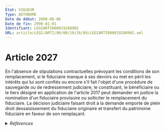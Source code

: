 ```yaml
---
État: VIGUEUR
Type: AUTONOME
Date de début: 2008-08-06
Date de fin: 2999-01-01
Identifiant: LEGIARTI000019288902
URL: article/LEGI/ARTI/00/00/19/28/89/LEGIARTI000019288902.xml
---
```


<h1>Article 2027</h1>

En l'absence de stipulations contractuelles prévoyant les conditions de son
remplacement, si le fiduciaire manque à ses devoirs ou met en péril les intérêts
qui lui sont confiés ou encore s'il fait l'objet d'une procédure de sauvegarde
ou de redressement judiciaire, le constituant, le bénéficiaire ou le tiers
désigné en application de l'article 2017 peut demander en justice la nomination
d'un fiduciaire provisoire ou solliciter le remplacement du fiduciaire. La
décision judiciaire faisant droit à la demande emporte de plein droit
dessaisissement du fiduciaire originaire et transfert du patrimoine fiduciaire
en faveur de son remplaçant.


<details>
  <summary><em>Références</em></summary>

  <h2>Articles faisant référence à l'article</h2>
  
  <ul>
    <li>
      <a href="https://legal.tricoteuses.fr//redirection/LEGIARTI000006445382?vers=git&vers=legifrance">Code civil - article 2017 AUTONOME MODIFIE, en vigueur du 1804-03-21 au 2005-01-01</a> CITATION cible
    </li>
    <li>
      <a href="https://legal.tricoteuses.fr//redirection/LEGIARTI000041578428?vers=git&vers=legifrance">Code civil - article 2017 AUTONOME VIGUEUR, en vigueur depuis le 2020-02-14</a> CITATION cible
    </li>
    <li>
      <a href="https://legal.tricoteuses.fr//redirection/LEGIARTI000019284975?vers=git&vers=legifrance">LOI n° 2008-776 du 4 août 2008 de modernisation de l'économie - article 18 PARTIELLEMENT_MODIF VIGUEUR, en vigueur depuis le 2008-08-06</a> MODIFIE source
    </li>
    <li>
      <a href="https://legal.tricoteuses.fr//redirection/LEGIARTI000006445384?vers=git&vers=legifrance">Code civil - article 2017 AUTONOME MODIFIE, en vigueur du 2007-02-21 au 2009-02-01</a> CITATION cible
    </li>
    <li>
      <a href="https://legal.tricoteuses.fr//redirection/LEGIARTI000006445383?vers=git&vers=legifrance">Code civil - article 2017 AUTONOME TRANSFERE, en vigueur du 2005-01-01 au 2006-03-24</a> CITATION cible
    </li>
    <li>
      <a href="https://legal.tricoteuses.fr//redirection/LEGIARTI000020192936?vers=git&vers=legifrance">Code civil - article 2017 AUTONOME MODIFIE, en vigueur du 2009-02-01 au 2020-02-14</a> CITATION cible
    </li>
  </ul>
  
  <h2>Références faites par l'article</h2>
  
  <ul>
    <li>
      2008-08-04 MODIFIE cible <a href="https://legal.tricoteuses.fr//redirection/LEGIARTI000019284975?vers=git&vers=legifrance">LOI n° 2008-776 du 4 août 2008 de modernisation de l'économie - article 18 PARTIELLEMENT_MODIF VIGUEUR, en vigueur depuis le 2008-08-06</a>
    </li>
    <li>
      2999-01-01 CITATION source <a href="https://legal.tricoteuses.fr//redirection/LEGIARTI000006445382?vers=git&vers=legifrance">Code civil - article 2017 AUTONOME MODIFIE, en vigueur du 1804-03-21 au 2005-01-01</a>
    </li>
    <li>
      2999-01-01 CONCORDE source <a href="https://legal.tricoteuses.fr//redirection/LEGIARTI000006448241?vers=git&vers=legifrance">Code civil - article 2304 AUTONOME MODIFIE_MORT_NE, en vigueur du 2008-01-01 au 2006-03-24</a>
    </li>
    <li>
      2999-01-01 CONCORDANCE cible <a href="https://legal.tricoteuses.fr//redirection/LEGIARTI000006448242?vers=git&vers=legifrance">Code civil - article 2304 AUTONOME MODIFIE, en vigueur du 2006-03-24 au 2022-01-01</a>
    </li>
    <li>
      2999-01-01 CITATION cible <a href="https://legal.tricoteuses.fr//redirection/LEGIARTI000036102791?vers=git&vers=legifrance">Code des assurances - article L311-41 AUTONOME VIGUEUR, en vigueur depuis le 2017-11-29</a>
    </li>
  </ul>
</details>
